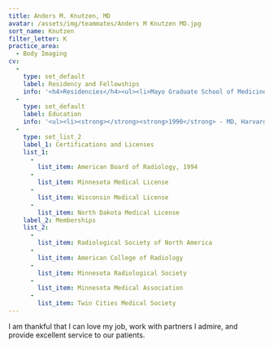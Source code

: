 ```yaml
---
title: Anders M. Knutzen, MD
avatar: /assets/img/teammates/Anders M Knutzen MD.jpg
sort_name: Knutzen
filter_letter: K
practice_area:
  - Body Imaging
cv:
  - 
    type: set_default
    label: Residency and Fellowships
    info: '<h4>Residencies</h4><ul><li>Mayo Graduate School of Medicine, Rochester, MN, Diagnostic Radiology, 1990-1994</li></ul><h4>Fellowships</h4><ul><li>Mayo Graduate School of Medicine, Rochester, MN, Cross-Sectional Imaging, 1994-1995</li></ul>'
  - 
    type: set_default
    label: Education
    info: '<ul><li><strong></strong><strong>1990</strong> - MD, Harvard Medical School, Boston, MA</li><li><strong>1985</strong> - BA, Middlebury College, Middlebury, VT<span></span></li></ul>'
  - 
    type: set_list_2
    label_1: Certifications and Licenses
    list_1:
      - 
        list_item: American Board of Radiology, 1994
      - 
        list_item: Minnesota Medical License
      - 
        list_item: Wisconsin Medical License
      - 
        list_item: North Dakota Medical License
    label_2: Memberships
    list_2:
      - 
        list_item: Radiological Society of North America
      - 
        list_item: American College of Radiology
      - 
        list_item: Minnesota Radiological Society
      - 
        list_item: Minnesota Medical Association
      - 
        list_item: Twin Cities Medical Society
---
```

I am thankful that I can love my job, work with partners I admire, and provide excellent service to our patients.